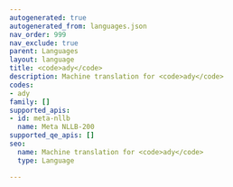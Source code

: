 ```yaml
---
autogenerated: true
autogenerated_from: languages.json
nav_order: 999
nav_exclude: true
parent: Languages
layout: language
title: <code>ady</code>
description: Machine translation for <code>ady</code>
codes:
- ady
family: []
supported_apis:
- id: meta-nllb
  name: Meta NLLB-200
supported_qe_apis: []
seo:
  name: Machine translation for <code>ady</code>
  type: Language

---
```


